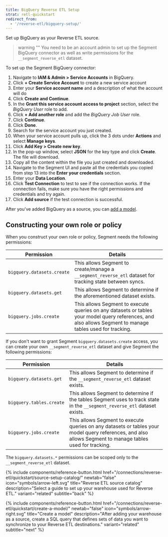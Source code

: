 ```yaml
---
title: BigQuery Reverse ETL Setup
strat: retl-quickstart
redirect_from:
  - '/reverse-etl/bigquery-setup/'
---
```


Set up BigQuery as your Reverse ETL source. 

> warning ""
> You need to be an account admin to set up the Segment BigQuery connector as well as write permissions for the `__segment_reverse_etl` dataset.

To set up the Segment BigQuery connector:
1. Navigate to **IAM & Admin > Service Accounts** in BigQuery.  
2. Click **+ Create Service Account** to create a new service account
3. Enter your **Service account name** and a description of what the account will do
4. Click **Create and Continue**.
5. In the **Grant this service account access to project** section, select the *BigQuery User* role to add.
6. Click **+ Add another role** and add the *BigQuery Job User* role.
7. Click **Continue**.
8. Click **Done**.
9. Search for the service account you just created.
10. When your service account pulls up, click the 3 dots under **Actions** and select **Manage keys**.
11. Click **Add Key > Create new key**.
12. In the pop-up window, select **JSON** for the key type and click **Create**. The file will download.
13. Copy all the content within the file you just created and downloaded.
14. Navigate to the Segment UI and paste all the credentials you copied from step 13 into the **Enter your credentials** section.
19. Enter your **Data Location**.
20. Click **Test Connection** to test to see if the connection works. If the connection fails, make sure you have the right permissions and credentials and try again.
6. Click **Add source** if the test connection is successful.

After you've added BigQuery as a source, you can [add a model](/docs/connections/reverse-etl#step-2-add-a-model).

## Constructing your own role or policy
When you construct your own role or policy, Segment needs the following permissions:

Permission | Details
---------- | --------
`bigquery.datasets.create` | This allows Segment to create/manage a `__segment_reverse_etl` dataset for tracking state between syncs.
`bigquery.datasets.get` | This allows Segment to determine if the aforementioned dataset exists.
`bigquery.jobs.create` | This allows Segment to execute queries on any datasets or tables your model query references, and also allows Segment to manage tables used for tracking.

If you don't want to grant Segment `bigquery.datasets.create` access, you can create your own `__segment_reverse_etl` dataset and give Segment the following permissions: 

Permission | Details
---------- | --------
`bigquery.datasets.get` | This allows Segment to determine if the `__segment_reverse_etl` dataset exists.
`bigquery.tables.create` | This allows Segment to determine if the tables Segment uses to track state in the `__segment_reverse_etl` dataset exists.
`bigquery.jobs.create` | This allows Segment to execute queries on any datasets or tables your model query references, and also allows Segment to manage tables used for tracking.

The `bigquery.datasets.*` permissions can be scoped only to the `__segment_reverse_etl` dataset. 

<div class="double">
  {% include components/reference-button.html href="/connections/reverse-etl/quickstart/source-setup-catalog/" newtab="false" icon="symbols/arrow-left.svg" title="Reverse ETL source catalog" description="Select a guide to set up your warehouse used for Reverse ETL." variant="related" subtitle="back" %}

  {% include components/reference-button.html href="/connections/reverse-etl/quickstart/create-a-model/" newtab="false" icon="symbols/arrow-right.svg" title="Create a model" description="After adding your warehouse as a source, create a SQL query that defines sets of data you want to synchronize to your Reverse ETL destinations." variant="related" subtitle="next" %}
</div>